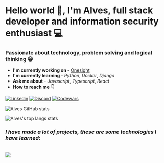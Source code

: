 # Hello world 👋, I'm Alves, full stack developer and information security enthusiast 💻

### Passionate about technology, problem solving and logical thinking 😁

<ul>
    <li> <b>I'm currently working on </b> - <a href="https://onesight.com.br/">Onesight</a></li>
    <li> <b>I'm currently learning </b> - <i>Python</i>, <i>Docker</i>, <i>Django</i></li>
    <li> <b>Ask me about</b> - <i>Javascript</i>, <i>Typescript</i>, <i>React</i> </li>
    <li> <b>How to reach me</b> 👇 </li>
</ul>

[![Linkedin](https://img.shields.io/badge/LinkedIn-0077B5?style=for-the-badge&logo=linkedin&logoColor=white)](https://www.linkedin.com/in/alves7/)
[![Discord](https://img.shields.io/badge/Discord-7289DA?style=for-the-badge&logo=discord&logoColor=white)](https://discordapp.com/users/220332553217900544)
[![Codewars](https://img.shields.io/badge/Codewars-B1361E?style=for-the-badge&logo=Codewars&logoColor=white)](https://www.codewars.com/users/alvseven)

![Alves GitHub stats](https://github-readme-stats.vercel.app/api?username=alvseven&show_icons=true&count_private=true&theme=tokyonight)
    
<img alt="Alves's top langs stats" src="https://github-readme-stats.vercel.app/api/top-langs/?username=alvseven&layout=compact&count_private=true" />

### *I have made a lot of projects, these are some technologies I have learned:*

<div style="display: inline_block">
<br/>
    <img src="https://skillicons.dev/icons?i=html,css,javascript,typescript,react,nextjs,styledcomponents,tailwind,sass,nodejs,express,prisma,jest,python,django,postgres,git,bash,docker" />
</div><br/>
